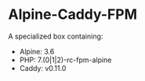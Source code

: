 # Alpine-Caddy-FPM

A specialized box containing:

* Alpine: 3.6
* PHP:    7.(0|1|2)-rc-fpm-alpine
* Caddy:  v0.11.0
